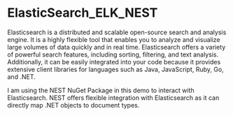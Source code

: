 # ElasticSearch_ELK_NEST

Elasticsearch is a distributed and scalable open-source search and analysis engine. It is a highly flexible tool that enables you to analyze and visualize large volumes of data quickly and in real time. Elasticsearch offers a variety of powerful search features, including sorting, filtering, and text analysis. Additionally, it can be easily integrated into your code because it provides extensive client libraries for languages such as Java, JavaScript, Ruby, Go, and .NET.


I am using the NEST NuGet Package in this demo to interact with Elasticsearch. NEST offers flexible integration with Elasticsearch as it can directly map .NET objects to document types.
